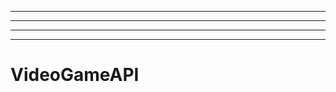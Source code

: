 --------------------------
----------------------------------------------------------------------------------------------------
----------------------------------------------------------------------------------------------------
-------------------------------------------------------
# VideoGameAPI
